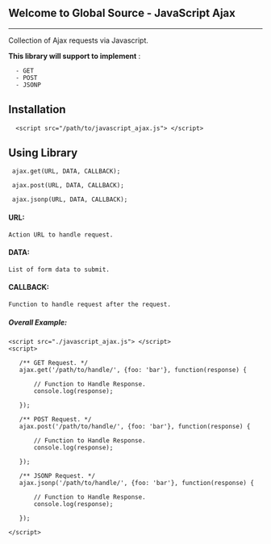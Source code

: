 ## Welcome to Global Source - JavaScript Ajax

---

Collection of Ajax requests via Javascript.

**This library will support to implement** :
 
      - GET 
      - POST
      - JSONP

## Installation
  
      <script src="/path/to/javascript_ajax.js"> </script>
      
## Using Library
 
     ajax.get(URL, DATA, CALLBACK);
     
     ajax.post(URL, DATA, CALLBACK);
     
     ajax.jsonp(URL, DATA, CALLBACK);
     
#### URL:
    Action URL to handle request.
    
#### DATA:
    List of form data to submit.
    
#### CALLBACK:
    Function to handle request after the request.
     
##### Overall Example:

    <script src="./javascript_ajax.js"> </script>
    <script>
    
       /** GET Request. */
       ajax.get('/path/to/handle/', {foo: 'bar'}, function(response) {
      
           // Function to Handle Response.
           console.log(response);
         
       });
       
       /** POST Request. */
       ajax.post('/path/to/handle/', {foo: 'bar'}, function(response) {
      
           // Function to Handle Response.
           console.log(response);
         
       });
       
       /** JSONP Request. */
       ajax.jsonp('/path/to/handle/', {foo: 'bar'}, function(response) {
      
           // Function to Handle Response.
           console.log(response);
         
       });       
       
    </script>
